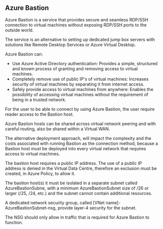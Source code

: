 ## Azure Bastion

Azure Bastion is a service that provides secure and seamless RDP/SSH connection to virtual machines without exposing RDP/SSH ports to the outside world.

The service is an alternative to setting up dedicated jump box servers with solutions like Remote Desktop Services or Azure Virtual Desktop.

Azure Bastion can:

* Use Azure Active Directory authentication: Provides a simple, structured and known process of granting and removing access to virtual machines.
* Completely remove use of public IP's of virtual machines: Increases security of virtual machines by separating it from internet access.
* Safely provide access to virtual machines from anywhere: Enables the possibility of accessing virtual machines without the requirement of being in a trusted network.

For the user to be able to connect by using Azure Bastion, the user require reader access to the Bastion host.

Azure Bastion hosts can be shared across virtual network peering and with careful routing, also be shared within a Virtual WAN.

The alternative deployment approach, will impact the complexity and the costs associated with running Bastion as the connection method, because a Bastion host must be deployed into every virtual network that requires access to virtual machines.

The bastion host requires a public IP address. The use of a public IP address is denied in the Virtual Data Centre, therefore an exclusion must be created, in Azure Policy, to allow it.

The bastion host(s) it must be isolated in a separate subnet called AzureBastionSubne, with a minimum AzureBastionSubnet size of /26 or larger (/25, /24, etc.) and the subnet cannot contain additional resources.

A dedicated network security group, called [VNet name]-AzureBastionSubnet-nsg, provide layer-4 security for the subnet.

The NSG should only allow in traffic that is required for Azure Bastion to function.
